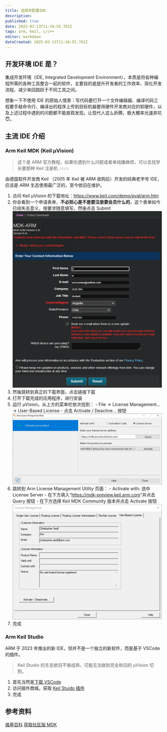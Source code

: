 ```yaml
---
title: 选择并配置IDE
description:
published: true
date: 2025-03-13T11:34:55.761Z
tags: arm, keil, c/c++
editor: markdown
dateCreated: 2025-03-13T11:34:55.761Z
---
```


## 开发环境 IDE 是？

集成开发环境（IDE, Integrated Development Environment），本质是将各种编程所需的各种工具整合一起的软件，主要目的是提升开发者的工作效率、简化开发流程、减少来回跳跃于不同工具之间。

想象一下不使用 IDE 的原始人情景：写代码要打开一个文件编辑器、编译代码工程要手敲命令行、编译出的程序上传到目标机器要用硬件开发商对应的软硬件，以及上述过程中遇到的问题都不能直观发现。让现代人这么折腾，极大概率光速弃坑 😇。

## 主流 IDE 介绍

### Arm Keil MDK (Keil μVision)

> 这个是 ARM 官方教程，如果你遇到什么问题或者单纯嫌麻烦，可以去找学长要那种 Keil 注册机 🎶💥💥

由德国软件开发商 Keil （2005 年 Keil 被 ARM 收购后）开发的经典老字号 IDE，应该是 ARM 生态使用最广泛的，至今依旧在维护。

1. 访问 Keil μVision 的下载地址：<https://www.keil.com/demo/eval/arm.htm>
2. 你会看到一个申请表单、**不必担心是不是要注册要会员什么的**，这个表单如今已经失去意义，按要求随意填写，然後点击 Submit
   ![申请表单.webp](/uvision-form.webp)
3. 然後跳转到真正的下载界面，点击链接下载
4. 打开下载完成的应用程序，进行安装
5. 运行 μVision，从上方的菜单栏依次找到： - File -> License Management... -> User-Based License - 点击 Activate / Deactive... 按钮
   ![软件内激活页面.webp](/uvision-activate-utility.webp)
6. 跳转到 Arm License Management Utility 页面： - Activate with: 选中 License Server - 在下方填入“<https://mdk-preview.keil.arm.com>”并点击 Query 按钮 - 在下方选择 Keil MDK Community 版本并点击 Activate 按钮
   ![授权管理](/uvision-license-management.webp)
7. 完成

### Arm Keil Studio

ARM 于 2023 年推出的新 IDE，但并不是一个独立的新软件，而是基于 VSCode 的插件。

> Keil Studio 的生态依旧不够成熟，可能无法做到完全和旧的 μVision 切割。

1. 首先当然是[下载 VSCode](https://code.visualstudio.com/)
2. 访问插件商城，获取 [Keil Stuido 插件](https://code.visualstudio.com/)
3. 完成

## 参考资料

[维基百科](https://en.wikipedia.org/wiki/Integrated_development_environment)
[获取社区版 MDK](https://www.keil.arm.com/mdk-community/)
